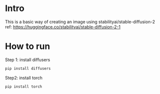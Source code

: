 # Intro

This is a basic way of creating an image using stabilityai/stable-diffusion-2
ref: https://huggingface.co/stabilityai/stable-diffusion-2-1

# How to run
Step 1: install diffusers
```bash
pip install diffusers
```

Step2: install torch
```bash
pip install torch 
```